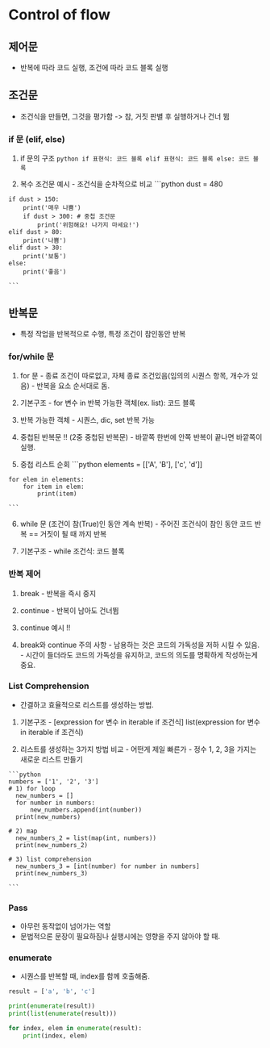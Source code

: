 # Control of flow
## 제어문
  - 반복에 따라 코드 실행, 조건에 따라 코드 블록 실행

## 조건문
  - 조건식을 만들면, 그것을 평가함 -> 참, 거짓 판별 후 실행하거나 건너 뜀
  
### if 문 (elif, else)
  1. if 문의 구조
    ```python
    if 표현식:
        코드 블록
    elif 표현식:
        코드 블록
    else:
        코드 블록
    ```

  2. 복수 조건문 예시
    - 조건식을 순차적으로 비교
    ```python
    dust = 480

    if dust > 150:
        print('매우 나쁨')
        if dust > 300: # 중첩 조건문
            print('위험해요! 나가지 마세요!')
    elif dust > 80:
        print('나쁨')
    elif dust > 30:
        print('보통')
    else:
        print('좋음')
       
    ```

## 반복문
  - 특정 작업을 반복적으로 수행, 특정 조건이 참인동안 반복

### for/while 문
  1. for 문
    - 종료 조건이 따로없고, 자체 종료 조건있음(임의의 시퀀스 항목, 개수가 있음)
    - 반복을 요소 순서대로 돔.

  2. 기본구조
    - for 변수 in 반복 가능한 객체(ex. list):
      코드 블록

  3. 반복 가능한 객체
    - 시퀀스, dic, set 반복 가능

  4. 중첩된 반복문 !! (2중 중첩된 반복문)
    - 바깥쪽 한번에 안쪽 반복이 끝나면 바깥쪽이 실행.

  5. 중첩 리스트 순회
    ```python
    elements = [['A', 'B'], ['c', 'd']]

    for elem in elements:
        for item in elem:
            print(item)
    
    ```

  6. while 문 (조건이 참(True)인 동안 계속 반복)
    - 주어진 조건식이 참인 동안 코드 반복 == 거짓이 될 때 까지 반복

  7. 기본구조
    - while 조건식:
          코드 블록

### 반복 제어
  1. break
    - 반복을 즉시 중지

  2. continue
    - 반복이 남아도 건너뜀
    
  3. continue 예시 !!

  4. break와 continue 주의 사항 
    - 남용하는 것은 코드의 가독성을 저하 시킬 수 있음.
    - 시간이 들더라도 코드의 가독성을 유지하고, 코드의 의도를 명확하게 작성하는게 중요.


### List Comprehension
  - 간결하고 효율적으로 리스트를 생성하는 방법.

  1. 기본구조
    - [expression for 변수 in iterable if 조건식]
      list(expression for 변수 in iterable if 조건식)

  2. 리스트를 생성하는 3가지 방법 비교
    - 어떤게 제일 빠른가
    - 정수 1, 2, 3을 가지는 새로운 리스트 만들기

    ```python
    numbers = ['1', '2', '3']
    # 1) for loop
      new_numbers = []
      for number in numbers:
          new_numbers.append(int(number))
      print(new_numbers)

    # 2) map
      new_numbers_2 = list(map(int, numbers))
      print(new_numbers_2)

    # 3) list comprehension
      new_numbers_3 = [int(number) for number in numbers]
      print(new_numbers_3)

    ```

### Pass
  - 아무런 동작없이 넘어가는 역할
  - 문법적으론 문장이 필요하짐나 실행시에는 영향을 주지 않아야 할 때.

### enumerate
  - 시퀀스를 반복할 때, index를 함께 호출해줌.

```python
result = ['a', 'b', 'c']

print(enumerate(result))
print(list(enumerate(result))) 

for index, elem in enumerate(result):
    print(index, elem)

```